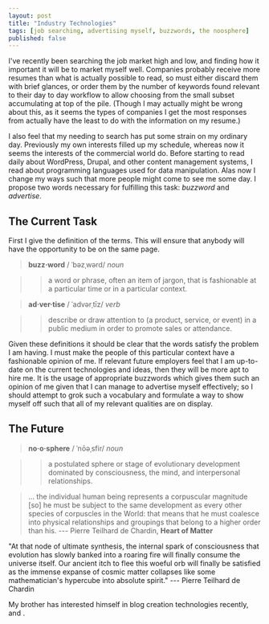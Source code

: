 ```yaml
---
layout: post
title: "Industry Technologies"
tags: [job searching, advertising myself, buzzwords, the noosphere]
published: false
---
```


I've recently been searching the job market high and low, and finding how it
important it will be to market myself well. Companies probably receive more
resumes than what is actually possible to read, so must either discard them with
brief glances, or order them by the number of keywords found relevant to their
day to day workflow to allow choosing from the small subset accumulating at top
of the pile. (Though I may actually might be wrong about this, as it seems the
types of companies I get the most responses from actually have the least to do
with the information on my resume.)

I also feel that my needing to search has put some strain on my ordinary day.
Previously my own interests filled up my schedule, whereas now it seems the
interests of the commercial world do. Before starting to read daily about
WordPress, Drupal, and other content management systems, I read about
programming languages used for data manipulation. Alas now I change my ways such
that more people might come to see me some day. I propose two words necessary
for fulfilling this task: _buzzword_ and _advertise_.

The Current Task
----------------

First I give the definition of the terms. This will ensure that anybody will
have the opportunity to be on the same page.

> <span class="ipa">__buzz·word__ / ˈbəzˌwərd/ _noun_</span>

> > a word or phrase, often an item of jargon, that is fashionable at a
> particular time or in a particular context.

> <span class="ipa">__ad·ver·tise__ / ˈadvərˌtīz/ _verb_</span>

> > describe or draw attention to (a product, service, or event) in a public
> medium in order to promote sales or attendance.

Given these definitions it should be clear that the words satisfy the problem I
am having. I must make the people of this particular context have a fashionable
opinion of me. If relevant future employers feel that I am up-to-date on the
current technologies and ideas, then they will be more apt to hire me. It is the
usage of appropriate buzzwords which gives them such an opinion of me given that
I can manage to advertise myself effectively; so I should attempt to grok such a
vocabulary and formulate a way to show myself off such that all of my relevant
qualities are on display.

The Future
----------

> <span class="ipa">__no·o·sphere__ / ˈnōəˌsfir/ _noun_</span>

> > a postulated sphere or stage of evolutionary development dominated by
> consciousness, the mind, and interpersonal relationships.

> ... the individual human being represents a corpuscular magnitude [so] he must
> be subject to the same development as every other species of corpuscles in the
> World: that means that he must coalesce into physical relationships and
> groupings that belong to a higher order than his. --- Pierre Teilhard de
> Chardin, __Heart of Matter__

"At that node of ultimate synthesis, the internal spark of consciousness that evolution has slowly banked into a roaring fire will finally consume the universe itself. Our ancient itch to flee this woeful orb will finally be satisfied as the immense expanse of cosmic matter collapses like some mathematician's hypercube into absolute spirit." --- Pierre Teilhard de Chardin

My brother has interested himself in blog creation technologies recently, and .
